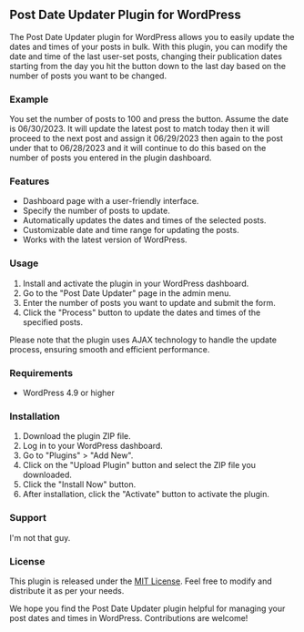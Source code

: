 ## Post Date Updater Plugin for WordPress

The Post Date Updater plugin for WordPress allows you to easily update the dates and times of your posts in bulk. With this plugin, you can modify the date and time of the last user-set posts, changing their publication dates starting from the day you hit the button down to the last day based on the number of posts you want to be changed.

### Example

You set the number of posts to 100 and press the button. Assume the date is 06/30/2023. It will update the latest post to match today then it will proceed to the next post and assign it 06/29/2023 then again to the post under that to 06/28/2023 and it will continue to do this based on the number of posts you entered in the plugin dashboard.

### Features

- Dashboard page with a user-friendly interface.
- Specify the number of posts to update.
- Automatically updates the dates and times of the selected posts.
- Customizable date and time range for updating the posts.
- Works with the latest version of WordPress.

### Usage

1. Install and activate the plugin in your WordPress dashboard.
2. Go to the "Post Date Updater" page in the admin menu.
3. Enter the number of posts you want to update and submit the form.
4. Click the "Process" button to update the dates and times of the specified posts.

Please note that the plugin uses AJAX technology to handle the update process, ensuring smooth and efficient performance.

### Requirements

- WordPress 4.9 or higher

### Installation

1. Download the plugin ZIP file.
2. Log in to your WordPress dashboard.
3. Go to "Plugins" > "Add New".
4. Click on the "Upload Plugin" button and select the ZIP file you downloaded.
5. Click the "Install Now" button.
6. After installation, click the "Activate" button to activate the plugin.

### Support

I'm not that guy.

### License

This plugin is released under the [MIT License](https://opensource.org/licenses/MIT). Feel free to modify and distribute it as per your needs.

We hope you find the Post Date Updater plugin helpful for managing your post dates and times in WordPress. Contributions are welcome!
